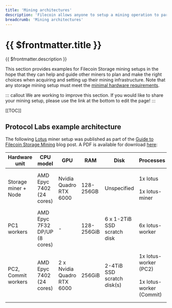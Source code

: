 ```yaml
---
title: 'Mining architectures'
description: 'Filecoin allows anyone to setup a mining operation to participate in a global, distributed storage market.'
breadcrumb: 'Mining architectures'
---
```


# {{ $frontmatter.title }}

{{ $frontmatter.description }}

This section provides examples for Filecoin Storage mining setups in the hope that they can help and guide other miners to plan and make the right choices when acquiring and setting up their mining infrastructure. Note that any storage mining setup must meet the [minimal hardware requirements](hardware-requirements.md).

::: callout
We are working to improve this section. If you would like to share your mining setup, please use the link at the bottom to edit the page!
:::

[[TOC]]

## Protocol Labs example architecture

The following [Lotus](lotus/README.md) miner setup was published as part of the [Guide to Filecoin Storage Mining](https://filecoin.io/blog/filecoin-guide-to-storage-mining/) blog post. A PDF is available for download [here](https://filecoin.io/vintage/mining-hardware-config-testnet-v3.pdf):

| Hardware unit        | CPU model                     | GPU                        | RAM        | Disk                        | Processes                                                   | Notes                                                                                       |
| -------------------- | ----------------------------- | -------------------------- | ---------- | --------------------------- | ----------------------------------------------------------- | ------------------------------------------------------------------------------------------- |
| Storage miner + Node | AMD Epyc 7402 (24 cores)      | Nvidia Quadro RTX 6000     | 128-256GB  | Unspecified                 | 1x lotus <br /><br />1x lotus-miner                         | The miner delegates sealing functions to the workers below.                                 |
| PC1 workers          | AMD Epyc 7F32 DP/UP (8 cores) | -                          | 128-256GiB | 6 x 1-2TiB SSD scratch disk | 6x lotus-worker                                             | Runs 6 [Lotus seal workers](lotus/seal-workers.md) in parallel for PreCommit1 phase only.   |
| PC2, Commit workers  | AMD Epyc 7402 (24 cores)      | 2 x Nvidia Quadro RTX 6000 | 256GiB     | 2-4TiB SSD scratch disk(s)  | 1x lotus-worker (PC2) <br /><br /> 1x lotus-worker (Commit) | One [worker](lotus/seal-workers.md) dedicated to PreCommit2 and another to the Commit phase |
